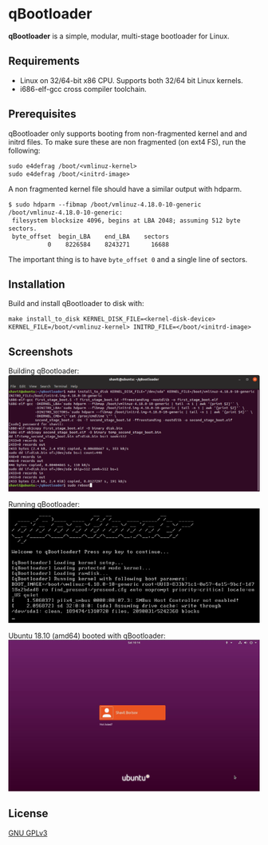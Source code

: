 # qBootloader
**qBootloader** is a simple, modular, multi-stage bootloader for Linux. 

## Requirements
* Linux on 32/64-bit x86 CPU. Supports both 32/64 bit Linux kernels.
* i686-elf-gcc cross compiler toolchain.

## Prerequisites
qBootloader only supports booting from non-fragmented kernel and and initrd files.
To make sure these are non fragmented (on ext4 FS), run the following:

```
sudo e4defrag /boot/<vmlinuz-kernel>
sudo e4defrag /boot/<initrd-image>
```

A non fragmented kernel file should have a similar output with hdparm.

```
$ sudo hdparm --fibmap /boot/vmlinuz-4.18.0-10-generic 
/boot/vmlinuz-4.18.0-10-generic:
 filesystem blocksize 4096, begins at LBA 2048; assuming 512 byte sectors.
 byte_offset  begin_LBA    end_LBA    sectors
           0    8226584    8243271      16688
```

The important thing is to have `byte_offset 0` and a single line of sectors.

## Installation
Build and install qBootloader to disk with:
```
make install_to_disk KERNEL_DISK_FILE=<kernel-disk-device> KERNEL_FILE=/boot/<vmlinuz-kernel> INITRD_FILE=</boot/<initrd-image>
```

## Screenshots
Building qBootloader:
![Building qBootloader](/screenshots/1.png "Building qBootloader")

Running qBootloader:
![Running qBootloader](/screenshots/2.png "Running qBootloader")

Ubuntu 18.10 (amd64) booted with qBootloader:
![Ubuntu 18.10 (amd64) booted with qBootloader](/screenshots/3.JPG "Ubuntu 18.10 (amd64) booted with qBootloader")

## License
[GNU GPLv3](https://choosealicense.com/licenses/gpl-3.0/)
